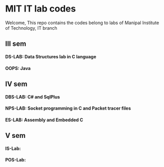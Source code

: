 # MIT IT lab codes

Welcome,
  This repo contains the codes belong to labs of Manipal Institute of Technology, IT branch

## III sem
####  DS-LAB: Data Structures lab in C language 
####  OOPS: Java

## IV sem
####  DBS-LAB: C# and SqlPlus 
####  NPS-LAB: Socket programming in C and Packet tracer files 
####  ES-LAB: Assembly and Embedded C
## V sem
####  IS-Lab:
####  POS-Lab:
